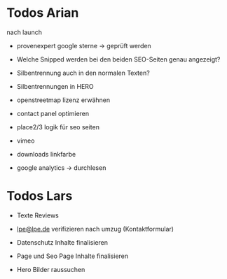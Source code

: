 # Todos Arian

nach launch

- provenexpert google sterne -> geprüft werden

- Welche Snipped werden bei den beiden SEO-Seiten genau angezeigt?
- Silbentrennung auch in den normalen Texten?
- Silbentrennungen in HERO

- openstreetmap lizenz erwähnen
- contact panel optimieren


- place2/3 logik für seo seiten
- vimeo
- downloads linkfarbe
- google analytics -> durchlesen


# Todos Lars

- Texte Reviews
- lpe@lpe.de verifizieren nach umzug (Kontaktformular)

- Datenschutz Inhalte finalisieren
- Page und Seo Page Inhalte finalisieren
- Hero Bilder raussuchen